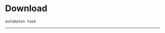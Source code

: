 Download
=========

`automaton task`

--------------------------------------------------------------------------------

